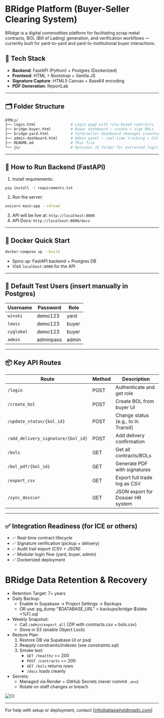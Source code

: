 # BRidge Platform (Buyer-Seller Clearing System)

BRidge is a digital commodities platform for facilitating scrap metal contracts, BOL (Bill of Lading) generation, and verification workflows — currently built for yard-to-yard and yard-to-institutional buyer interactions.

## 🔧 Tech Stack
- **Backend**: FastAPI (Python) + Postgres (Dockerized)
- **Frontend**: HTML + Bootstrap + Vanilla JS
- **Signature Capture**: HTML5 Canvas + Base64 encoding
- **PDF Generation**: ReportLab

---

## 🗂️ Folder Structure

```bash
HTMLs/
├── login.html                # Login page with role-based redirects
├── bridge-buyer.html         # Buyer dashboard — create + sign BOLs
├── bridge-yard.html          # Yard/seller dashboard (manages inventory)
├── admin-dashboard.html      # Admin panel — real-time tracking + CSV export
├── README.md                 # This file
└── js/                       # Optional JS folder for extracted logic
```

---

## 🚀 How to Run Backend (FastAPI)

1. Install requirements:
```bash
pip install -r requirements.txt
```

2. Run the server:
```bash
uvicorn main:app --reload
```

3. API will be live at: `http://localhost:8000`
4. API Docs: `http://localhost:8000/docs`

---

## 🧰 Docker Quick Start
```bash
docker-compose up --build
```
- Spins up: FastAPI backend + Postgres DB
- Visit `localhost:8000` for the API

---

## 🔑 Default Test Users (insert manually in Postgres)
| Username      | Password   | Role   |
|---------------|------------|--------|
| `winski`      | demo123    | yard   |
| `lewis`       | demo123    | buyer  |
| `cyglobal`    | demo123    | buyer  |
| `admin`       | adminpass  | admin  |

---

## 📦 Key API Routes

| Route | Method | Description |
|-------|--------|-------------|
| `/login` | POST | Authenticate and get role |
| `/create_bol` | POST | Create BOL from buyer UI |
| `/update_status/{bol_id}` | POST | Change status (e.g., to In Transit) |
| `/add_delivery_signature/{bol_id}` | POST | Add delivery confirmation |
| `/bols` | GET | Get all contracts/BOLs |
| `/bol_pdf/{bol_id}` | GET | Generate PDF with signatures |
| `/export_csv` | GET | Export full trade log as CSV |
| `/sync_dossier` | GET | JSON export for Dossier HR system |

---

## ✅ Integration Readiness (for ICE or others)
- ✅ Real-time contract lifecycle
- ✅ Signature verification (pickup + delivery)
- ✅ Audit trail export (CSV + JSON)
- ✅ Modular login flow (yard, buyer, admin)
- ✅ Dockerized deployment


# BRidge Data Retention & Recovery

- Retention Target: 7+ years
- Daily Backup:
  - Enable in Supabase → Project Settings → Backups
  - OR use: pg_dump "$DATABASE_URL" > backups/bridge-$(date +%F).sql
- Weekly Snapshot:
  - Call `/admin/export_all` (ZIP with contracts.csv + bols.csv)
  - Store in S3 (enable Object Lock)
- Restore Plan:
  1. Restore DB via Supabase UI or psql
  2. Reapply constraints/indexes (see constraints.sql)
  3. Smoke test:
     - `GET /healthz` == 200
     - `POST /contracts` == 200
     - `GET /bols` returns rows
     - `/docs` loads cleanly
- Secrets:
  - Managed via Render + GitHub Secrets (never commit `.env`)
  - Rotate on staff changes or breach

![CI](https://github.com/tb454/HTMLs/actions/workflows/ci.yml/badge.svg)


---

For help with setup or deployment, contact [info@atlasipholdingsllc.com] 
